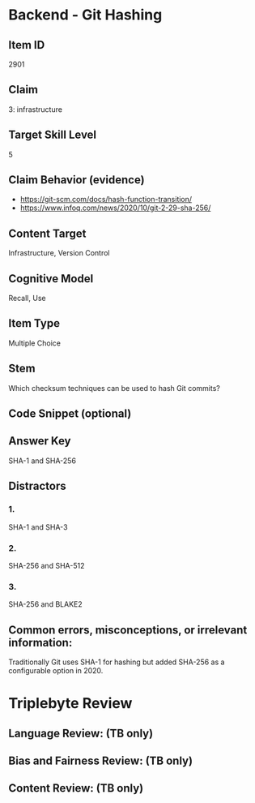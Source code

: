 # Backend - Git Hashing

## Item ID
2901

## Claim
3: infrastructure

## Target Skill Level
5

## Claim Behavior (evidence)
- https://git-scm.com/docs/hash-function-transition/  
- https://www.infoq.com/news/2020/10/git-2-29-sha-256/  

## Content Target
Infrastructure, Version Control

## Cognitive Model
Recall, Use

## Item Type
Multiple Choice

## Stem
Which checksum techniques can be used to hash Git commits?

## Code Snippet (optional)

## Answer Key
SHA-1 and SHA-256

## Distractors
### 1.
SHA-1 and SHA-3

### 2.
SHA-256 and SHA-512

### 3.
SHA-256 and BLAKE2

## Common errors, misconceptions, or irrelevant information:
Traditionally Git uses SHA-1 for hashing but added SHA-256 as a configurable option in 2020.

# Triplebyte Review

## Language Review: (TB only)

## Bias and Fairness Review: (TB only)

## Content Review: (TB only)
